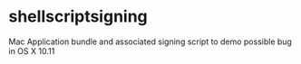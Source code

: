 # shellscriptsigning
Mac Application bundle and associated signing script to demo possible bug in OS X 10.11
